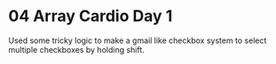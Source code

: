 # 04 Array Cardio Day 1

Used some tricky logic to make a gmail like checkbox system to select multiple
checkboxes by holding shift.
